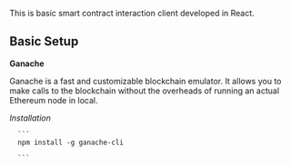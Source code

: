 This is basic smart contract interaction client developed in React. 


## Basic Setup 
  
  **Ganache**
  
  Ganache is a fast and customizable blockchain emulator. It allows you to make calls to the blockchain without the overheads     of running an actual Ethereum node in local.

  *Installation*
  
  
      ```
      npm install -g ganache-cli
      
      ```
    
    



